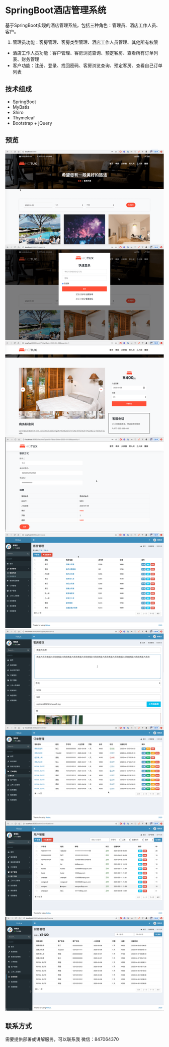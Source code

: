 # SpringBoot酒店管理系统
基于SpringBoot实现的酒店管理系统，包括三种角色：管理员、酒店工作人员、客户。
1. 管理员功能：客房管理、客房类型管理、酒店工作人员管理、其他所有权限
- 酒店工作人员功能：客户管理、客房浏览查询、预定客房、查看所有订单列表、财务管理
- 客户功能：注册、登录、找回密码、客房浏览查询、预定客房、查看自己订单列表


## 技术组成
- SpringBoot
- MyBatis
- Shiro
- Thymeleaf
- Bootstrap + jQuery


## 预览
![首页](img/1.png)
![登录模态框](img/2.png)
![详情页](img/3.png)
![预定页](img/4.png)
![客房管理](img/5.png)
![客房修改](img/6.png)
![订单管理](img/7.png)
![用户管理](img/8.png)
![财务管理](img/9.png)


## 联系方式
需要提供部署或讲解服务，可以联系我
微信：847064370
